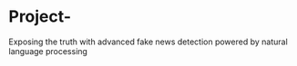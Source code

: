# Project-
Exposing the truth with advanced fake news detection powered by natural language processing
